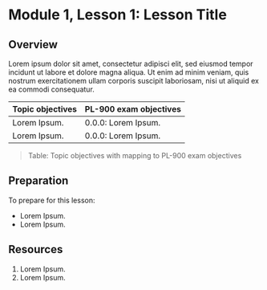 # Module 1, Lesson 1: Lesson Title

## Overview

Lorem ipsum dolor sit amet, consectetur adipisci elit, sed eiusmod tempor incidunt ut labore et dolore magna aliqua. Ut enim ad minim veniam, quis nostrum exercitationem ullam corporis suscipit laboriosam, nisi ut aliquid ex ea commodi consequatur.

| Topic objectives | PL-900 exam objectives |
| --- | --- |
| Lorem Ipsum. | 0.0.0: Lorem Ipsum. |
| Lorem Ipsum. | 0.0.0: Lorem Ipsum. |

> Table: Topic objectives with mapping to PL-900 exam objectives

## Preparation

To prepare for this lesson:

- Lorem Ipsum.
- Lorem Ipsum.

## Resources

1. Lorem Ipsum.
1. Lorem Ipsum.
